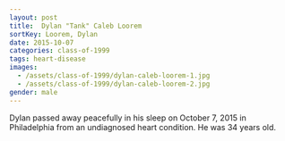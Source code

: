 ```yaml
---
layout: post
title:  Dylan "Tank" Caleb Loorem
sortKey: Loorem, Dylan
date: 2015-10-07
categories: class-of-1999
tags: heart-disease
images:
  - /assets/class-of-1999/dylan-caleb-loorem-1.jpg
  - /assets/class-of-1999/dylan-caleb-loorem-2.jpg
gender: male
---
```

Dylan passed away peacefully in his sleep on October 7, 2015 in Philadelphia from an undiagnosed heart condition.  He was 34 years old.
